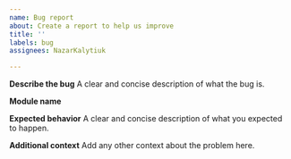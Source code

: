 ```yaml
---
name: Bug report
about: Create a report to help us improve
title: ''
labels: bug
assignees: NazarKalytiuk

---
```


**Describe the bug**
A clear and concise description of what the bug is.

**Module name**

**Expected behavior**
A clear and concise description of what you expected to happen.

**Additional context**
Add any other context about the problem here.
